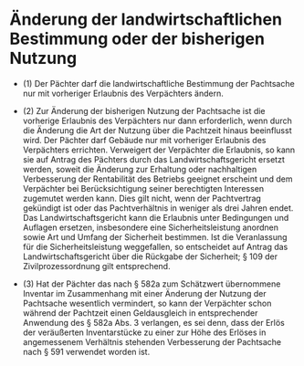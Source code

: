 # Änderung der landwirtschaftlichen Bestimmung oder der bisherigen Nutzung

- (1) Der Pächter darf die landwirtschaftliche Bestimmung der Pachtsache nur mit vorheriger Erlaubnis des Verpächters ändern.

- (2) Zur Änderung der bisherigen Nutzung der Pachtsache ist die vorherige Erlaubnis des Verpächters nur dann erforderlich, wenn durch die Änderung die Art der Nutzung über die Pachtzeit hinaus beeinflusst wird. Der Pächter darf Gebäude nur mit vorheriger Erlaubnis des Verpächters errichten. Verweigert der Verpächter die Erlaubnis, so kann sie auf Antrag des Pächters durch das Landwirtschaftsgericht ersetzt werden, soweit die Änderung zur Erhaltung oder nachhaltigen Verbesserung der Rentabilität des Betriebs geeignet erscheint und dem Verpächter bei Berücksichtigung seiner berechtigten Interessen zugemutet werden kann. Dies gilt nicht, wenn der Pachtvertrag gekündigt ist oder das Pachtverhältnis in weniger als drei Jahren endet. Das Landwirtschaftsgericht kann die Erlaubnis unter Bedingungen und Auflagen ersetzen, insbesondere eine Sicherheitsleistung anordnen sowie Art und Umfang der Sicherheit bestimmen. Ist die Veranlassung für die Sicherheitsleistung weggefallen, so entscheidet auf Antrag das Landwirtschaftsgericht über die Rückgabe der Sicherheit; § 109 der Zivilprozessordnung gilt entsprechend.

- (3) Hat der Pächter das nach § 582a zum Schätzwert übernommene Inventar im Zusammenhang mit einer Änderung der Nutzung der Pachtsache wesentlich vermindert, so kann der Verpächter schon während der Pachtzeit einen Geldausgleich in entsprechender Anwendung des § 582a Abs. 3 verlangen, es sei denn, dass der Erlös der veräußerten Inventarstücke zu einer zur Höhe des Erlöses in angemessenem Verhältnis stehenden Verbesserung der Pachtsache nach § 591 verwendet worden ist.

